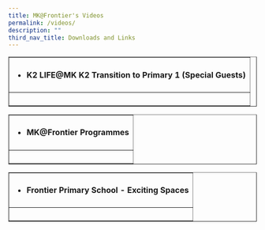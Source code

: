 ```yaml
---
title: MK@Frontier's Videos
permalink: /videos/
description: ""
third_nav_title: Downloads and Links
---
```

<table style="border-collapse: collapse; width: 100%;" border="1">
<tbody>
<tr>
<td style="width: 100%;">
<ul>
<li>
<h4><strong>K2 LIFE@MK K2 Transition to Primary 1 (Special Guests)</strong></h4>
</li>
</ul>
</td>
</tr>
<tr>
<td style="width: 100%;">&nbsp;</td>
</tr>
</tbody>
</table>
<table style="border-collapse: collapse; width: 100%;" border="1">
<tbody>
<tr>
<td style="width: 100%;">
<ul>
<li>
<h4><strong>MK@Frontier Programmes</strong></h4>
</li>
</ul>
</td>
</tr>
<tr>
<td style="width: 100%;">&nbsp;</td>
</tr>
</tbody>
</table>
<table style="border-collapse: collapse; width: 100%;" border="1">
<tbody>
<tr>
<td style="width: 100%;">
<ul>
<li>
<h4><strong>Frontier Primary School - Exciting Spaces</strong></h4>
</li>
</ul>
</td>
</tr>
<tr>
<td style="width: 100%;">&nbsp;</td>
</tr>
</tbody>
</table>